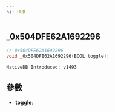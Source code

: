 ```yaml
---
ns: HUD
---
```

## _0x504DFE62A1692296

```c
// 0x504DFE62A1692296
void _0x504DFE62A1692296(BOOL toggle);
```

```
NativeDB Introduced: v1493
```

## 參數
* **toggle**:
